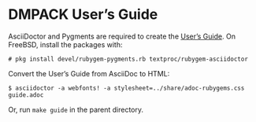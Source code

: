 # DMPACK User’s Guide

AsciiDoctor and Pygments are required to create the [User’s Guide](guide.adoc).
On FreeBSD, install the packages with:

```
# pkg install devel/rubygem-pygments.rb textproc/rubygem-asciidoctor
```

Convert the User’s Guide from AsciiDoc to HTML:

```
$ asciidoctor -a webfonts! -a stylesheet=../share/adoc-rubygems.css guide.adoc
```

Or, run `make guide` in the parent directory.
